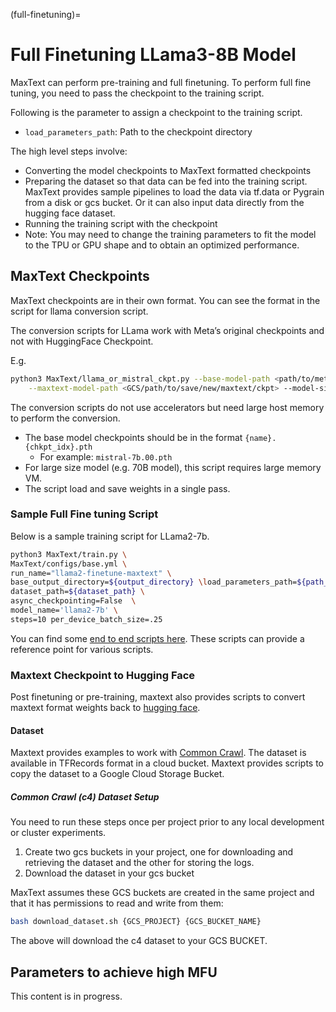 <!--
 Copyright 2024 Google LLC

 Licensed under the Apache License, Version 2.0 (the "License");
 you may not use this file except in compliance with the License.
 You may obtain a copy of the License at

      https://www.apache.org/licenses/LICENSE-2.0

 Unless required by applicable law or agreed to in writing, software
 distributed under the License is distributed on an "AS IS" BASIS,
 WITHOUT WARRANTIES OR CONDITIONS OF ANY KIND, either express or implied.
 See the License for the specific language governing permissions and
 limitations under the License.
 -->

(full-finetuning)=
# Full Finetuning LLama3-8B  Model

MaxText can perform pre-training and full finetuning. To perform full fine
tuning, you need to pass the checkpoint to the training script.

Following is the parameter to assign a checkpoint to the training script.

- `load_parameters_path`: Path to the checkpoint directory

The high level steps involve:
- Converting the model checkpoints to MaxText formatted checkpoints
- Preparing the dataset so that data can be fed into the training script.
  MaxText provides sample pipelines to load the data via tf.data or Pygrain from
  a disk or gcs bucket. Or it can also input data directly from the hugging face
  dataset.
- Running the training script with the checkpoint
- Note: You may need to change the training parameters to fit the model to the
  TPU or GPU shape and to obtain an optimized performance.

## MaxText Checkpoints

MaxText checkpoints are in their own format. You can see the format in the script for llama conversion script.

The conversion scripts for LLama work with Meta’s original checkpoints and not with HuggingFace Checkpoint.

E.g.

```bash
python3 MaxText/llama_or_mistral_ckpt.py --base-model-path <path/to/meta/ckpt> \
    --maxtext-model-path <GCS/path/to/save/new/maxtext/ckpt> --model-size llama2-7b
```

The conversion scripts do not use accelerators but need large host memory to perform the conversion.

- The base model checkpoints should be in the format `{name}.{chkpt_idx}.pth` 
    - For example: `mistral-7b.00.pth`
- For large size model (e.g. 70B model), this script requires large memory VM.
- The script load and save weights in a single pass.

### Sample Full Fine tuning Script

Below is a sample training script for LLama2-7b.

```bash
python3 MaxText/train.py \
MaxText/configs/base.yml \
run_name="llama2-finetune-maxtext" \
base_output_directory=${output_directory} \load_parameters_path=${path_to_checkpoint} \ model_name='llama2-7b' \
dataset_path=${dataset_path} \
async_checkpointing=False  \
model_name='llama2-7b' \
steps=10 per_device_batch_size=.25
```

You can find some [end to end scripts here](https://github.com/AI-Hypercomputer/maxtext/tree/main/end_to_end/tpu).
These scripts can provide a reference point for various scripts.

### Maxtext Checkpoint to Hugging Face

Post finetuning or pre-training, maxtext also provides scripts to convert maxtext format weights back to [hugging face](https://github.com/AI-Hypercomputer/maxtext/blob/main/MaxText/llama_mistral_mixtral_orbax_to_hf.py).

#### Dataset

Maxtext provides examples to work with [Common Crawl](https://commoncrawl.org/). The dataset is available in TFRecords format in a cloud bucket. Maxtext provides scripts to copy the dataset to a Google Cloud Storage Bucket.

##### Common Crawl (c4) Dataset Setup

You need to run these steps once per project prior to any local development or cluster experiments.

1. Create two gcs buckets in your project, one for downloading and retrieving the dataset and the other for storing the logs.
2. Download the dataset in your gcs bucket

MaxText assumes these GCS buckets are created in the same project and that it has permissions to read and write from them:

```bash
bash download_dataset.sh {GCS_PROJECT} {GCS_BUCKET_NAME}
```

The above will download the c4 dataset to your GCS BUCKET.

## Parameters to achieve high MFU

This content is in progress.
